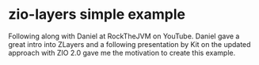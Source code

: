 # zio-layers simple example
Following along with Daniel at RockTheJVM on YouTube.  Daniel gave a great intro into ZLayers and a following presentation by Kit on the updated approach with ZIO 2.0 gave me the motivation to create this example.
